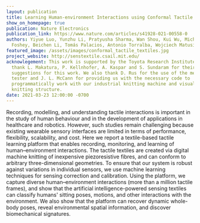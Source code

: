 ```yaml
---
layout: publication
title: Learning Human-environment Interactions using Conformal Tactile Textiles
show_on_homepage: true
publication: Nature Electronics
publication_link: https://www.nature.com/articles/s41928-021-00558-0
authors: Yiyue Luo, Yunzhu Li, Pratyusha Sharma, Wan Shou, Kui Wu, Michael
  Foshey, Beichen Li, Tomás Palacios, Antonio Torralba, Wojciech Matusik
featured_image: /assets/images/conformal_tactile_textiles.jpg
project_website: http://senstextile.csail.mit.edu/
acknowlegement: This work is supported by the Toyota Research Institute. We
  thank L. Makatura, P. Kellnhofer, A. Kaspar and S. Sundaram for their helpful
  suggestions for this work. We also thank D. Rus for the use of the mechanical
  tester and J. L. McCann for providing us with the necessary code to
  programmatically work with our industrial knitting machine and visualize the
  knitting structure.
date: 2021-03-23 12:00:00 -0700
---
```


Recording, modelling, and understanding tactile interactions is important in the study of human behaviour and in the development of applications in healthcare and robotics. However, such studies remain challenging because existing wearable sensory interfaces are limited in terms of performance, flexibility, scalability, and cost. Here we report a textile-based tactile learning platform that enables recording, monitoring, and learning of human–environment interactions. The tactile textiles are created via digital machine knitting of inexpensive piezoresistive fibres, and can conform to arbitrary three-dimensional geometries. To ensure that our system is robust against variations in individual sensors, we use machine learning techniques for sensing correction and calibration. Using the platform, we capture diverse human–environment interactions (more than a million tactile frames), and show that the artificial intelligence-powered sensing textiles can classify humans' sitting poses, motions, and other interactions with the environment. We also show that the platform can recover dynamic whole-body poses, reveal environmental spatial information, and discover biomechanical signatures.
